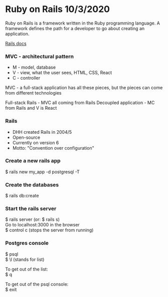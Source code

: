 # Ruby on Rails 10/3/2020

Ruby on Rails is a framework written in the Ruby programming language. A framework defines the path for a developer to go about creating an application.

[ Rails docs ](https://guides.rubyonrails.org/)

### MVC - architectural pattern
- M - model, database
- V - view, what the user sees, HTML, CSS, React
- C - controller


MVC - a full-stack application has all these pieces, but the pieces can come from different technologies

Full-stack Rails - MVC all coming from Rails
Decoupled application - MC from Rails and V is React

### Rails
- DHH created Rails in 2004/5
- Open-source
- Currently on version 6
- Motto: "Convention over configuration"

### Create a new rails app  
$ rails new my_app -d postgresql -T

### Create the databases  
$ rails db:create

### Start the rails server
$ rails server (or: $ rails s)  
Go to localhost:3000 in the browser  
$ control c (stops the server from running)




### Postgres console
$ psql  
$ \l   (stands for list)

To get out of the list:  
$ q  

To get out of the psql console:   
$ exit
